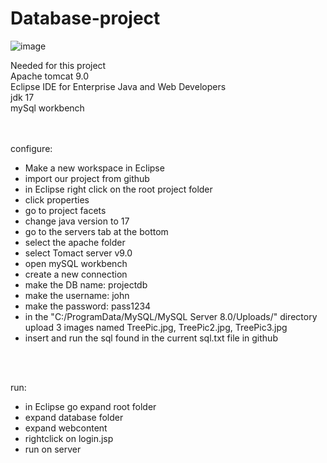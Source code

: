# Database-project


![image](https://github.com/jacknishanian/Database-project/assets/17087526/d05dd7f1-a2dc-490e-acb2-1cc1bf719d9e)


Needed for this project<br>
Apache tomcat 9.0<br>
Eclipse IDE for Enterprise Java and Web Developers<br>
jdk 17<br>
mySql workbench<br>
<br><br>

configure:<br>
-	Make a new workspace in Eclipse
- 	import our project from github
-	in Eclipse right click on the root project folder
-	click properties
-	go to project facets
-	change java version to 17
-	go to the servers tab at the bottom
-	select the apache folder
-	select Tomact server v9.0
-	open mySQL workbench
-	create a new connection
-	make the DB name: projectdb 
-	make the username: john
-	make the password: pass1234
-	in the "C:/ProgramData/MySQL/MySQL Server 8.0/Uploads/" directory upload 3 images named TreePic.jpg, TreePic2.jpg, TreePic3.jpg
-	insert and run the sql found in the current sql.txt file in github

<br><br>

run:<br>
-	in Eclipse go expand root folder
-	expand database folder
-	expand webcontent 
-	rightclick on login.jsp
-	run on server	
